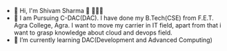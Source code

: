 - 👋 Hi, I'm Shivam Sharma 👋 👩🏾‍💻
- 👀 I am Pursuing C-DAC(DAC). I have done my B.Tech(CSE) from F.E.T. Agra College, Agra. 
    I want to move my carrier in IT field, apart from that i want to grasp knowledge about cloud and devops field.
- 🌱 I’m currently learning DAC(Development and Advanced Computing)

<!---
shivsharmaa/shivsharmaa is a ✨ special ✨ repository because its `README.md` (this file) appears on your GitHub profile.
You can click the Preview link to take a look at your changes.
--->
